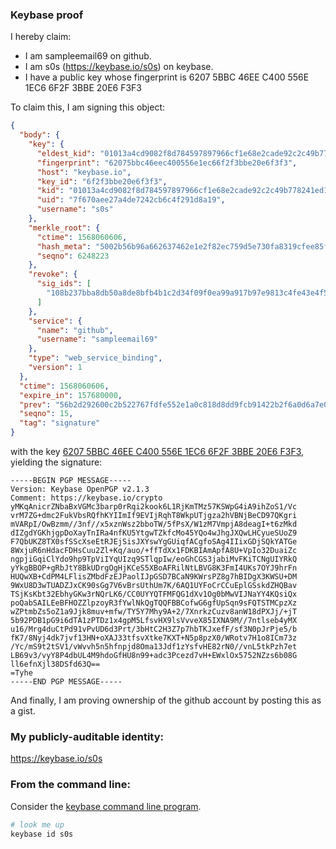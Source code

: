 ### Keybase proof

I hereby claim:

  * I am sampleemail69 on github.
  * I am s0s (https://keybase.io/s0s) on keybase.
  * I have a public key whose fingerprint is 6207 5BBC 46EE C400 556E  1EC6 6F2F 3BBE 20E6 F3F3

To claim this, I am signing this object:

```json
{
  "body": {
    "key": {
      "eldest_kid": "01013a4cd9082f8d784597897966cf1e68e2cade92c2c49b778241ed1578c4d742b40a",
      "fingerprint": "62075bbc46eec400556e1ec66f2f3bbe20e6f3f3",
      "host": "keybase.io",
      "key_id": "6f2f3bbe20e6f3f3",
      "kid": "01013a4cd9082f8d784597897966cf1e68e2cade92c2c49b778241ed1578c4d742b40a",
      "uid": "7f670aee27a4de7242cb6c4f291d8a19",
      "username": "s0s"
    },
    "merkle_root": {
      "ctime": 1568060606,
      "hash_meta": "5002b56b96a662637462e1e2f82ec759d5e730fa8319cfee85fccd6da7302c24",
      "seqno": 6248223
    },
    "revoke": {
      "sig_ids": [
        "108b237bba8db50a8de8bfb4b1c2d34f09f0ea99a917b97e9813c4fe43e4f5750f"
      ]
    },
    "service": {
      "name": "github",
      "username": "sampleemail69"
    },
    "type": "web_service_binding",
    "version": 1
  },
  "ctime": 1568060606,
  "expire_in": 157680000,
  "prev": "56b2d292600c2b522767fdfe552e1a0c818d8dd9fcb91422b2f6a0d6a7e0ee5c",
  "seqno": 15,
  "tag": "signature"
}
```

with the key [6207 5BBC 46EE C400 556E  1EC6 6F2F 3BBE 20E6 F3F3](https://keybase.io/s0s), yielding the signature:

```
-----BEGIN PGP MESSAGE-----
Version: Keybase OpenPGP v2.1.3
Comment: https://keybase.io/crypto
yMKqAnicrZNbaBxVGMc3barp0rRqi2kook6L1RjKmTMz57KSWpG4iA9ihZoS1/Vc
vrM7ZG+dmc2FukVbsRQfhKYIImIf9EVIjRqhT8WkpUTjgza2hVBNjBeCD97QKgri
mVARpI/OwBzmm//3nf//x5xznWsz2bboTW/5fPsX/W1zM7VmpjA8deagI+t6zMkd
dIZgdYGKhjgpDoXayTnIRa4nfKU5YtgwTZkfcMo45YQo4wJhgJXQwLHCyueSUoZ9
F7QbUKZ8TX0sfSScXseEtRJEjSisJXYswYgGUiqfACgfoSAg4IIixGDjSQkYATGe
8WxjuR6nHdacFDHsCuu2Zl+Kq/auo/+ffTdXx1FDKBIAmApfA8U+VpIo32DuaiZc
ngpjiGqiClYdo9hp9TpViIYqUIzq9STlqpIw/eoGhCGS3jabiMvFKiTCNgUIYRkQ
yYkgBBOP+gRbJtY8BkUDrgOgHjKCeS5XBoAFRilNtLBVG8K3FmI4UKs7OYJ9hrFn
HUQwXB+CdPM4LFlisZMbdFzEJPaolIJpGSD7BCaN9KWrsPZ8g7hBIDgX3KWSU+DM
9WxU8D3wTUADZJxCK90sGg7V6vBrsUthUm7K/6AQ1UYFoCrCCuEplGSskdZHQBav
TSjKsKbt32EbhyGKw3rNQrLK6/CC0UYYQTFMFQG1dXv1Og0bMwVIJNaYY4KQsiQx
poQabSAILEeBFHOZZlpzoyR3fYwlNkQgTQQFBBCofwG6gfUpSqn9sFQTSTMCpzXz
wZPtmbZs5oZ1a9Jjk8muv+mfw/TY5Y7Mhy9A+2/7XnrkzCuzv8anW18dPXJj/+jT
5b92PDB1pG9i6dTA1zPTDz1x4gpM5LfsvHX9lsVvveX85IXNA9M//7ntlseb4yMX
u16/Mrg4duCtPd91vPvUD6d3Prt/3bHtC2H3Z7p7hbTKJxefF/sf3N0pJrPje5/b
fK7/8Nyj4dk7jvf13HN+oXAJ33tfsvXtke7KXT+N5p8pzX0/WRotv7H1o8ICm73z
/Yc/mS9t2tSV1/vWvvh5n5hfnpjd8Oma13Jdf1zYsfvHE82rN0//vnL5tkPzh7et
LB69v3/vyY8P4dbUL4M9hdoGfHU8n99+adc3Pcezd7vH+EWxlOx5752NZzs6b08G
ll6efnXjl38DSfd63Q==
=Tyhe
-----END PGP MESSAGE-----
```

And finally, I am proving ownership of the github account by posting this as a gist.

### My publicly-auditable identity:

https://keybase.io/s0s

### From the command line:

Consider the [keybase command line program](https://keybase.io/download).

```bash
# look me up
keybase id s0s
```
